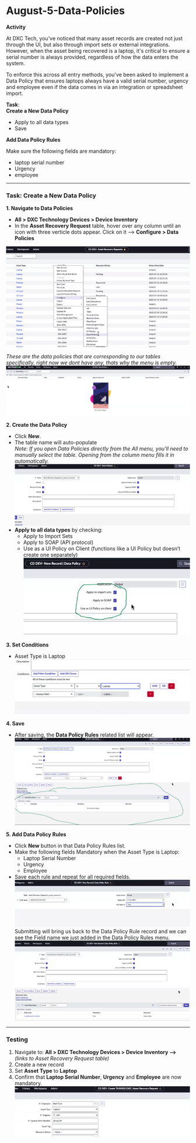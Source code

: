 # August-5-Data-Policies

**Activity** <br>

At DXC Tech, you've noticed that many asset records are created not just through the UI, but also through import sets or external integrations. However, when the asset being recovered is a laptop, it's critical to ensure a serial number is always provided, regardless of how the data enters the system. <br>

To enforce this across all entry methods, you've been asked to implement a Data Policy that ensures laptops always have a valid serial number, urgency and employee even if the data comes in via an integration or spreadsheet import.<br>

**Task**: <br>
**Create a New Data Policy** <br>
- Apply to all data types
- Save <br>

**Add Data Policy Rules** <br>

Make sure the following fields are mandatory:
- laptop serial number
- Urgency
- employee

---
### Task: Create a New Data Policy
**1. Navigate to Data Policies** <br>
- **All > DXC Technology Devices > Device Inventory** <br>
- In the **Asset Recovery Request** table, hover over any column until an icon with three verticle dots appear. Click on it --> **Configure > Data Policies** <br>

![](https://github.com/CodeWithLuwam/August-5-Data-Policies/blob/main/Images/Configure%20Data%20Policies.png?raw=true) <br>

*These are the data policies that are corresponding to our tables specifically, right now we dont have any, thats why the menu is empty.* <br>
![](https://github.com/CodeWithLuwam/August-5-Data-Policies/blob/main/Images/Data%20Policies%20in%20Current%20Table.png?raw=true) <br>

**2. Create the Data Policy** 
- Click **New**.
- The table name will auto-populate <br>
*Note: If you open Data Policies directly from the All menu, you’ll need to manually select the table. Opening from the column menu fills it in automatically.*
![](https://github.com/CodeWithLuwam/August-5-Data-Policies/blob/main/Images/Auto%20Populated%20Table%20Name.png?raw=true) <br>
- **Apply to all data types** by checking:
    - Apply to Import Sets
    - Apply to SOAP (API protocol)
    - Use as a UI Policy on Client (functions like a UI Policy but doesn’t create one separately)
![](https://github.com/CodeWithLuwam/August-5-Data-Policies/blob/main/Images/Apply%20to%20import%20sets%20Apply%20to%20SOAP%20Uses%20as%20UI%20Policy%20on%20client.png?raw=true)  <br>

**3. Set Conditions**<br>
- Asset Type is Laptop <br>
![](https://github.com/CodeWithLuwam/August-5-Data-Policies/blob/main/Images/Condition%20Asset%20Type%20is%20Laptop.png?raw=true) <br>

**4. Save** <br>
- After saving, the **Data Policy Rules** related list will appear.<br>
![](https://github.com/CodeWithLuwam/August-5-Data-Policies/blob/main/Images/Data%20Policy%20Rules%20Menu%20Appears.png?raw=true) <br>

**5. Add Data Policy Rules**
- Click **New** button in that Data Policy Rules list. <br>
- Make the following fields Mandatory when the Asset Type is Laptop: <br>
    - Laptop Serial Number <br>
    - Urgency <br>
    - Employee <br>
- Save each rule and repeat for all required fields.
![](https://github.com/CodeWithLuwam/August-5-Data-Policies/blob/main/Images/Pick%20Field%20Name%20Laptop%20Serial%20Number.png?raw=true) <br>
Submitting will bring us back to the Data Policy Rule record and we can see the Field name we just added in the Data Policy Rules menu. <br>
![](https://github.com/CodeWithLuwam/August-5-Data-Policies/blob/main/Images/Confirm%20New%20Field%20Name%20Added.png?raw=true) <br>

---

### Testing

1. Navigate to: **All  > DXC Technology Devices > Device Inventory -->** *(links to Asset Recovery Request table)* <br>
2. Create a new record <br>
3. Set **Asset Type** to **Laptop** <br>
4. Confirm that **Laptop Serial Number**, **Urgency** and **Employee** are now mandatory. <br>
![](https://github.com/CodeWithLuwam/August-5-Data-Policies/blob/main/Images/Asset%20Type%20Triggers%20Madatory%20Fields.png?raw=true) <br>

